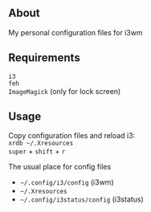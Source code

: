 ## About
My personal configuration files for i3wm

## Requirements
`i3` \
`feh` \
`ImageMagick` (only for lock screen)

## Usage
Copy configuration files and reload i3: \
`xrdb ~/.Xresources` \
`super` + `shift` + `r`

The usual place for config files
- `~/.config/i3/config` (i3wm)
- `~/.Xresources`
- `~/.config/i3status/config` (i3status)

